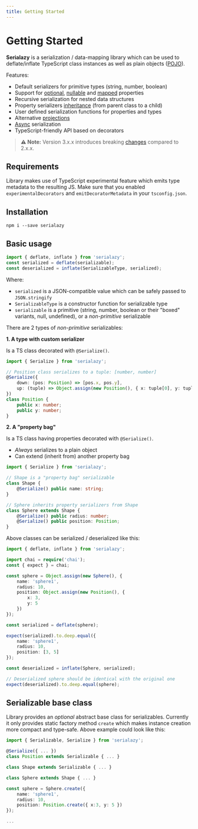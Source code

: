 ```yaml
---
title: Getting Started
---
```


# Getting Started

**Serialazy** is a serialization / data-mapping library
which can be used to deflate/inflate TypeScript class instances as well as plain objects ([POJO](/pojo)).

Features:
- Default serializers for primitive types (string, number, boolean)
- Support for [optional](/options#optional), [nullable](/options#nullable) and [mapped](/options#name) properties
- Recursive serialization for nested data structures
- Property serializers [inheritance](/inheritance) (from parent class to a child)
- User defined serialization functions for properties and types
- Alternative [projections](/projections)
- [Async](/async) serialization
- TypeScript-friendly API based on decorators

> **⚠ Note:** Version 3.x.x introduces breaking [changes](/changelog#v300) compared to 2.x.x.

## Requirements

Library makes use of TypeScript experimental feature which emits type metadata to the resulting JS.
Make sure that you enabled `experimentalDecorators` and `emitDecoratorMetadata` in your `tsconfig.json`.

## Installation

```shell
npm i --save serialazy
```

## Basic usage

```ts
import { deflate, inflate } from 'serialazy';
const serialized = deflate(serializable);
const deserialized = inflate(SerializableType, serialized);
```

Where:
- `serialized` is a JSON-compatible value which can be safely passed to `JSON.stringify`
- `SerializableType` is a constructor function for serializable type
- `serializable` is a primitive (string, number, boolean or their "boxed" variants, null, undefined), or a _non-primitive_ serializable

There are 2 types of _non-primitive_ serializables:

__1. A type with custom serializer__

Is a TS class decorated with `@Serialize()`.

```ts
import { Serialize } from 'serialazy';

// Position class serializes to a tuple: [number, number]
@Serialize({
    down: (pos: Position) => [pos.x, pos.y],
    up: (tuple) => Object.assign(new Position(), { x: tuple[0], y: tuple[1] })
})
class Position {
    public x: number;
    public y: number;
}
```

__2. A "property bag"__

Is a TS class having properties decorated with `@Serialize()`.

- _Always_ serializes to a plain object
- Can extend (inherit from) another property bag

```ts
import { Serialize } from 'serialazy';

// Shape is a "property bag" serializable
class Shape {
    @Serialize() public name: string;
}

// Sphere inherits property serializers from Shape
class Sphere extends Shape {
    @Serialize() public radius: number;
    @Serialize() public position: Position;
}
```

Above classes can be serialized / deserialized like this:

```ts
import { deflate, inflate } from 'serialazy';

import chai = require('chai');
const { expect } = chai;

const sphere = Object.assign(new Sphere(), {
    name: 'sphere1',
    radius: 10,
    position: Object.assign(new Position(), {
        x: 3,
        y: 5
    })
});

const serialized = deflate(sphere);

expect(serialized).to.deep.equal({
    name: 'sphere1',
    radius: 10,
    position: [3, 5]
});

const deserialized = inflate(Sphere, serialized);

// Deserialized sphere should be identical with the original one
expect(deserialized).to.deep.equal(sphere);
```

## Serializable base class

Library provides an _optional_ abstract base class for serializables.
Currently it only provides static factory method `create` which makes instance creation more compact
and type-safe. Above example could look like this:

```ts
import { Serializable, Serialize } from 'serialazy';

@Serialize({ ... })
class Position extends Serializable { ... }

class Shape extends Serializable { ... }

class Sphere extends Shape { ... }

const sphere = Sphere.create({
    name: 'sphere1',
    radius: 10,
    position: Position.create({ x:3, y: 5 })
});

...
```
